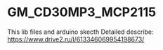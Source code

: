 # GM_CD30MP3_MCP2115
This lib files and arduino skecth
Detailed describe: https://www.drive2.ru/l/613346069954198673/
